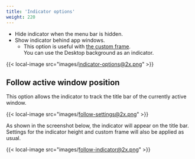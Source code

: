 ```yaml
---
title: 'Indicator options'
weight: 220
---
```


-   Hide indicator when the menu bar is hidden.
-   Show indicator behind app windows.
    -   This option is useful with [the custom frame](/docs/configuration/indicator-size-configuration/#advanced).<br/>
        You can use the Desktop background as an indicator.

{{< local-image src="images/indicator-options@2x.png" >}}

## Follow active window position

This option allows the indicator to track the title bar of the currently active window.

{{< local-image src="images/follow-settings@2x.png" >}}

As shown in the screenshot below, the indicator will appear on the title bar.
Settings for the indicator height and custom frame will also be applied as usual.

{{< local-image src="images/follow-indicator@2x.png" >}}
